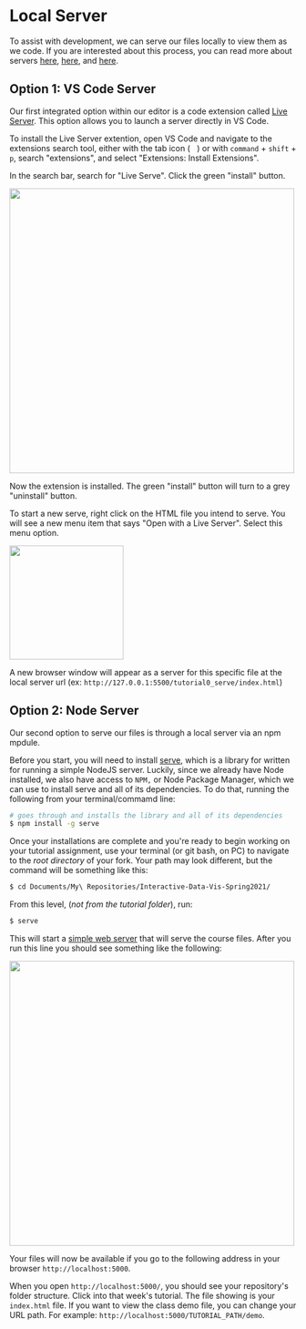 # Local Server

To assist with development, we can serve our files locally to view them as we code. If you are interested about this process, you can read more about servers [here](https://developer.mozilla.org/en-US/docs/Learn/Common_questions/How_does_the_Internet_work), [here](https://developer.mozilla.org/en-US/docs/Learn/Common_questions/What_is_a_web_server), and [here](https://developer.mozilla.org/en-US/docs/Learn/Common_questions/set_up_a_local_testing_server).


## Option 1: VS Code Server

Our first integrated option within our editor is a code extension called [Live Server](https://marketplace.visualstudio.com/items?itemName=ritwickdey.LiveServer). This option allows you to launch a server directly in VS Code.

To install the Live Server extention, open VS Code and navigate to the extensions search tool, either with the tab icon (<img src='../lib/assets/extensions.png' width='12px'>) or with `command` + `shift` + `p`, search "extensions", and select "Extensions: Install Extensions".

In the search bar, search for "Live Serve". Click the green "install" button.

<img src='../lib/assets/liveServerExt.png' width='500px'>

Now the extension is installed. The green "install" button will turn to a grey "uninstall" button.

To start a new serve, right click on the HTML file you intend to serve. You will see a new menu item that says "Open with a Live Server". Select this menu option.

<img src='../lib/assets/liveServerMenu.png' width='200px'>

A new browser window will appear as a server for this specific file at the local server url (ex: `http://127.0.0.1:5500/tutorial0_serve/index.html`)


## Option 2: Node Server

Our second option to serve our files is through a local server via an npm mpdule.

Before you start, you will need to install [serve](https://github.com/zeit/serve#readme), which is a library for written for running a simple NodeJS server. Luckily, since we already have Node installed, we also have access to `NPM,` or Node Package Manager, which we can use to install serve and all of its dependencies. To do that, running the following from your terminal/commamd line:

```sh
# goes through and installs the library and all of its dependencies
$ npm install -g serve
```

Once your installations are complete and you're ready to begin working on your tutorial assignment, use your terminal (or git bash, on PC) to navigate to the _root directory_ of your fork. Your path may look different, but the command will be something like this:

```sh
$ cd Documents/My\ Repositories/Interactive-Data-Vis-Spring2021/
```

From this level, (_not from the tutorial folder_), run:

```sh
$ serve
```

This will start a [simple web server](https://github.com/zeit/serve#readme) that will serve the course files. After you run this line you should see something like the following:

<img src='../lib/assets/servingDirectory.png' width='500px'>

Your files will now be available if you go to the following address in your browser `http://localhost:5000`.

When you open `http://localhost:5000/`, you should see your repository's folder structure. Click into that week's tutorial. The file showing is your `index.html` file. If you want to view the class demo file, you can change your URL path. For example: `http://localhost:5000/TUTORIAL_PATH/demo`.
